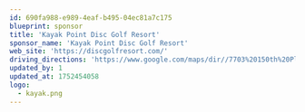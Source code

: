 ```yaml
---
id: 690fa988-e989-4eaf-b495-04ec81a7c175
blueprint: sponsor
title: 'Kayak Point Disc Golf Resort'
sponsor_name: 'Kayak Point Disc Golf Resort'
web_site: 'https://discgolfresort.com/'
driving_directions: 'https://www.google.com/maps/dir//7703%20150th%20Pl%20NW,%20Stanwood,%20WA%2098292'
updated_by: 1
updated_at: 1752454058
logo:
  - kayak.png
---
```

